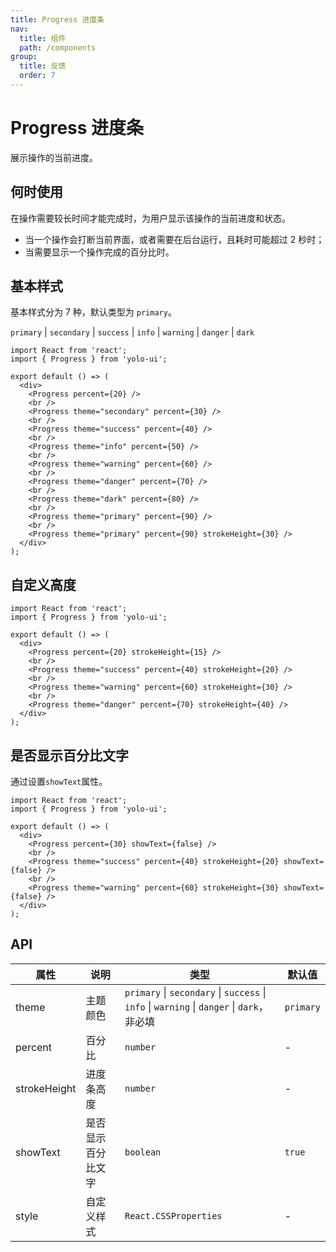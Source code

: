 ```yaml
---
title: Progress 进度条
nav:
  title: 组件
  path: /components
group:
  title: 反馈
  order: 7
---
```


# Progress 进度条

展示操作的当前进度。

## 何时使用

在操作需要较长时间才能完成时，为用户显示该操作的当前进度和状态。

- 当一个操作会打断当前界面，或者需要在后台运行，且耗时可能超过 2 秒时；
- 当需要显示一个操作完成的百分比时。

## 基本样式

基本样式分为 7 种，默认类型为 `primary`。

`primary` | `secondary` | `success` | `info` | `warning` | `danger` | `dark`

```tsx
import React from 'react';
import { Progress } from 'yolo-ui';

export default () => (
  <div>
    <Progress percent={20} />
    <br />
    <Progress theme="secondary" percent={30} />
    <br />
    <Progress theme="success" percent={40} />
    <br />
    <Progress theme="info" percent={50} />
    <br />
    <Progress theme="warning" percent={60} />
    <br />
    <Progress theme="danger" percent={70} />
    <br />
    <Progress theme="dark" percent={80} />
    <br />
    <Progress theme="primary" percent={90} />
    <br />
    <Progress theme="primary" percent={90} strokeHeight={30} />
  </div>
);
```

## 自定义高度

```tsx
import React from 'react';
import { Progress } from 'yolo-ui';

export default () => (
  <div>
    <Progress percent={20} strokeHeight={15} />
    <br />
    <Progress theme="success" percent={40} strokeHeight={20} />
    <br />
    <Progress theme="warning" percent={60} strokeHeight={30} />
    <br />
    <Progress theme="danger" percent={70} strokeHeight={40} />
  </div>
);
```

## 是否显示百分比文字

通过设置`showText`属性。

```tsx
import React from 'react';
import { Progress } from 'yolo-ui';

export default () => (
  <div>
    <Progress percent={30} showText={false} />
    <br />
    <Progress theme="success" percent={40} strokeHeight={20} showText={false} />
    <br />
    <Progress theme="warning" percent={60} strokeHeight={30} showText={false} />
  </div>
);
```

## API

| 属性 | 说明 | 类型 | 默认值 |
| --- | --- | --- | --- |
| theme | 主题颜色 | `primary` \| `secondary` \| `success` \| `info` \| `warning` \| `danger` \| `dark`，非必填 | `primary` |
| percent | 百分比 | `number` | - |
| strokeHeight | 进度条高度 | `number` | - |
| showText | 是否显示百分比文字 | `boolean` | `true` |
| style | 自定义样式 | `React.CSSProperties` | - |
